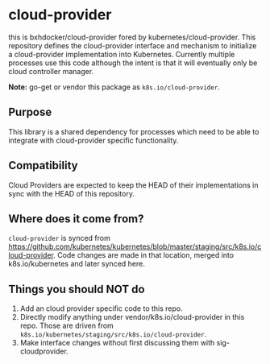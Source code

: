 # cloud-provider
this is bxhdocker/cloud-provider fored by kubernetes/cloud-provider.
This repository defines the cloud-provider interface and mechanism to initialize
a cloud-provider implementation into Kubernetes. Currently multiple processes
use this code although the intent is that it will eventually only be cloud
controller manager.

**Note:** go-get or vendor this package as `k8s.io/cloud-provider`.

## Purpose

This library is a shared dependency for processes which need to be able to
integrate with cloud-provider specific functionality.

## Compatibility

Cloud Providers are expected to keep the HEAD of their implementations in sync
with the HEAD of this repository.

## Where does it come from?

`cloud-provider` is synced from
https://github.com/kubernetes/kubernetes/blob/master/staging/src/k8s.io/cloud-provider.
Code changes are made in that location, merged into k8s.io/kubernetes and
later synced here.

## Things you should NOT do

 1. Add an cloud provider specific code to this repo.
 2. Directly modify anything under vendor/k8s.io/cloud-provider in this repo. Those are driven from `k8s.io/kubernetes/staging/src/k8s.io/cloud-provider`.
 3. Make interface changes without first discussing them with
    sig-cloudprovider.

